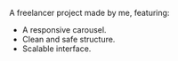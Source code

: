 A freelancer project made by me, featuring:

- A responsive carousel.
- Clean and safe structure.
- Scalable interface.
